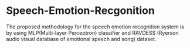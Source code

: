 # Speech-Emotion-Recgonition
The proposed methodology for the speech emotion recognition system is by using MLP(Multi-layer Perceptron) classifier and RAVDESS (Ryerson audio visual database of emotional speech and song) dataset.
